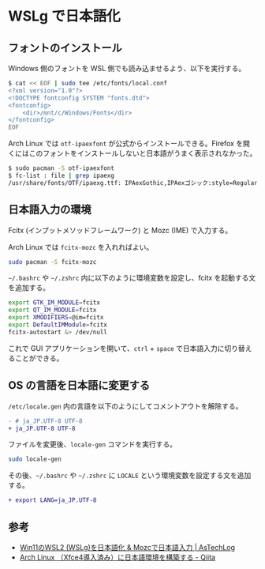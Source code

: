 # WSLg で日本語化

## フォントのインストール

Windows 側のフォントを WSL 側でも読み込ませるよう、以下を実行する。

```bash
$ cat << EOF | sudo tee /etc/fonts/local.conf
<?xml version="1.0"?>
<!DOCTYPE fontconfig SYSTEM "fonts.dtd">
<fontconfig>
    <dir>/mnt/c/Windows/Fonts</dir>
</fontconfig>
EOF
```

Arch Linux では `otf-ipaexfont` が公式からインストールできる。Firefox を開くにはこのフォントをインストールしないと日本語がうまく表示されなかった。

```bash
$ sudo pacman -S otf-ipaexfont
$ fc-list : file | grep ipaexg
/usr/share/fonts/OTF/ipaexg.ttf: IPAexGothic,IPAexゴシック:style=Regular
```

## 日本語入力の環境

Fcitx  (インプットメソッドフレームワーク) と Mozc (IME) で入力する。

Arch Linux では `fcitx-mozc` を入れればよい。

```bash
sudo pacman -S fcitx-mozc
```

`~/.bashrc` や `~/.zshrc` 内に以下のように環境変数を設定し、fcitx を起動する文を追加する。

```bash
export GTK_IM_MODULE=fcitx
export QT_IM_MODULE=fcitx
export XMODIFIERS=@im=fcitx
export DefaultIMModule=fcitx
fcitx-autostart &> /dev/null
```

これで GUI アプリケーションを開いて、`ctrl` + `space` で日本語入力に切り替えることができる。

## OS の言語を日本語に変更する

`/etc/locale.gen` 内の言語を以下のようにしてコメントアウトを解除する。

```diff
- # ja_JP.UTF-8 UTF-8
+ ja_JP.UTF-8 UTF-8
```

ファイルを変更後、`locale-gen` コマンドを実行する。

```bash
sudo locale-gen
```

その後、`~/.bashrc` や `~/.zshrc` に `LOCALE` という環境変数を設定する文を追加する。

```diff
+ export LANG=ja_JP.UTF-8
```

## 参考

- [Win11のWSL2 (WSLg)を日本語化 & Mozcで日本語入力 | AsTechLog](https://astherier.com/blog/2021/07/windows11-wsl2-wslg-japanese/)
- [Arch Linux （Xfce4導入済み）に日本語環境を構築する - Qiita](https://qiita.com/HayatoAoi/items/7ef87c37ecb41f8ca14e)
